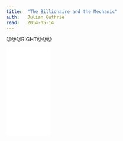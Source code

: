 ```yaml
---
title:	"The Billionaire and the Mechanic"
auth:	Julian Guthrie
read:	2014-05-14
---
```







@@@RIGHT@@@
<iframe style="width:120px;height:240px;" marginwidth="0" marginheight="0" scrolling="no" frameborder="0" src="//ws-na.amazon-adsystem.com/widgets/q?ServiceVersion=20070822&OneJS=1&Operation=GetAdHtml&MarketPlace=US&source=ss&ref=ss_til&ad_type=product_link&tracking_id=wojcadamkoszh-20&marketplace=amazon&region=US&placement=B00B6TZHPC&asins=B00B6TZHPC&linkId=R5DT7KIFYSW3BKU6&show_border=false&link_opens_in_new_window=true&price_color=333333&title_color=C00000&bg_color=FFFFFF"></iframe>
